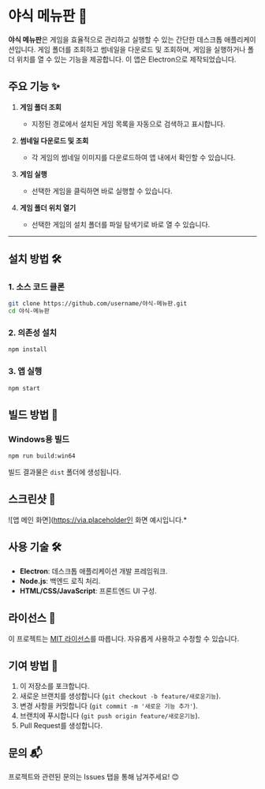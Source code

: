 # 야식 메뉴판 🍴

**야식 메뉴판**은 게임을 효율적으로 관리하고 실행할 수 있는 간단한 데스크톱 애플리케이션입니다. 게임 폴더를 조회하고 썸네일을 다운로드 및 조회하며, 게임을 실행하거나 폴더 위치를 열 수 있는 기능을 제공합니다. 이 앱은 Electron으로 제작되었습니다.

## 주요 기능 ✨

1. **게임 폴더 조회**

   - 지정된 경로에서 설치된 게임 목록을 자동으로 검색하고 표시합니다.

2. **썸네일 다운로드 및 조회**

   - 각 게임의 썸네일 이미지를 다운로드하여 앱 내에서 확인할 수 있습니다.

3. **게임 실행**

   - 선택한 게임을 클릭하면 바로 실행할 수 있습니다.

4. **게임 폴더 위치 열기**
   - 선택한 게임의 설치 폴더를 파일 탐색기로 바로 열 수 있습니다.

---

## 설치 방법 🛠️

### 1. 소스 코드 클론

```bash
git clone https://github.com/username/야식-메뉴판.git
cd 야식-메뉴판
```

### 2. 의존성 설치

```bash
npm install
```

### 3. 앱 실행

```bash
npm start
```

## 빌드 방법 🔧

### Windows용 빌드

```bash
npm run build:win64
```

빌드 결과물은 `dist` 폴더에 생성됩니다.

## 스크린샷 📸

![앱 메인 화면](https://via.placeholder인 화면 예시입니다.\*

## 사용 기술 🛠️

- **Electron**: 데스크톱 애플리케이션 개발 프레임워크.
- **Node.js**: 백엔드 로직 처리.
- **HTML/CSS/JavaScript**: 프론트엔드 UI 구성.

## 라이선스 📜

이 프로젝트는 [MIT 라이선스](LICENSE)를 따릅니다. 자유롭게 사용하고 수정할 수 있습니다.

## 기여 방법 🤝

1. 이 저장소를 포크합니다.
2. 새로운 브랜치를 생성합니다 (`git checkout -b feature/새로운기능`).
3. 변경 사항을 커밋합니다 (`git commit -m '새로운 기능 추가'`).
4. 브랜치에 푸시합니다 (`git push origin feature/새로운기능`).
5. Pull Request를 생성합니다.

## 문의 📬

프로젝트와 관련된 문의는 Issues 탭을 통해 남겨주세요! 😊
